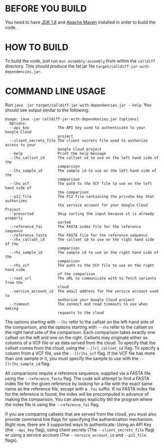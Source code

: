 BEFORE YOU BUILD
================

You need to have [JDK 1.8](http://www.oracle.com/technetwork/java/javase/downloads/index.html)
and [Apache Maven](http://maven.apache.org/download.cgi) installed in order to build the code.

HOW TO BUILD
============

To build the code, just run `mvn assembly:assembly` from within the `calldiff` directory.
This should produce the fat jar file `target/calldiff-jar-with-dependencies.jar`.

COMMAND LINE USAGE
===================

Run `java -jar target/calldiff-jar-with-dependencies.jar --help`. You should see output
similar to the following:

    Usage: java -jar calldiff-jar-with-dependencies.jar [options]
      Options:
      --api_key             The API key used to authenticate to your Google Cloud
                            project
      --client_secrets_file The client secrets file used to authorize access to your
                            Google Cloud project
      --help                Print the help message
      --lhs_callset_id      The callset id to use on the left hand side of the
                            comparison
      --lhs_sample_id       The sample id to use on the left hand side of the
                            comparison
      --lhs_vcf             The path to the VCF file to use on the left hand side of
                            the comparison
      --p12_file            The P12 file containing the private key that authorizes
                            the service account for your Google Cloud Project
      --presorted           Skip sorting the input because it is already properly
                            sorted
      --reference_fai       The FASTA index file for the reference sequence
      --reference_fasta     The FASTA file for the reference sequence
      --rhs_callset_id      The callset id to use on the right hand side of the
                            comparison
      --rhs_sample_id       The sample id to use on the right hand side of the
                            comparison
      --rhs_vcf             The path to the VCF file to use on the right hand side
                            of the comparison
      --root_url            The URL to communicate with to fetch variants from the
                            cloud
      --service_account_id  The email address for the service account used to
                            authorize your Google Cloud project
      --timeout             The connect and read timeouts to use when making
                            requests to the cloud


The options starting with `--lhs` refer to the callset on the left-hand side of the
comparison, and the options starting with `--rhs` refer to the callset on the right
hand side of the comparison. Each comparison takes exactly one callset on the left
and one on the right. Callsets may originate either as columns of a VCF file or as
data served from the cloud. To specify that the callset comes from the cloud, using
the `--[lr]_callset_id` flag. To specify a column from a VCF file, use the
`--[lr]hs_vcf` flag. If the VCF file has more than one sample in it, you must
specify the sample to use with the `--[lr]hs_sample_id` flag.

All comparisons require a reference sequence, supplied via a FASTA file using the
`--reference_fasta` flag. The code will attempt to find a FASTA index file for the
given reference by looking for a file with the exact same name as the reference
file, except with a `.fai` suffix. If no FASTA index file for the reference is
found, the index will be precomputed in advance of making the comparison. You can
always explicitly tell the program where the index file is using the
`--reference_fai` flag.

If you are comparing callsets that are served from the cloud, you must also provide
command line flags for specifying the authentication mechanism. Right now, there
are 3 supported ways to authenticate: Using an API Key (the `--api_key` flag),
using client secrets (The `--client_secrets_file` flag) or using a service
account (The `--service_account_id` and `--p12_file` flags).


